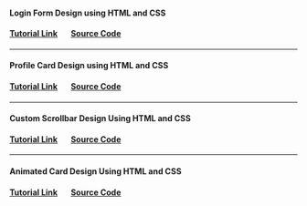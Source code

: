 #### Login Form Design using HTML and CSS

#### [Tutorial Link](https://youtu.be/YtYf633F27M) &nbsp;&nbsp;&nbsp;&nbsp;&nbsp; [Source Code](https://github.com/coderMaruf/projects/tree/login-form-design-1)

---

#### Profile Card Design using HTML and CSS

#### [Tutorial Link](https://youtu.be/xlyafLN_J8U) &nbsp;&nbsp;&nbsp;&nbsp;&nbsp; [Source Code](https://github.com/coderMaruf/projects/tree/profile-card-design-1)

---

#### Custom Scrollbar Design Using HTML and CSS

#### [Tutorial Link](https://youtu.be/frAYF4rSh30) &nbsp;&nbsp;&nbsp;&nbsp;&nbsp; [Source Code](https://github.com/coderMaruf/projects/tree/custom-scrollbar-design-1)

---

#### Animated Card Design Using HTML and CSS

#### [Tutorial Link](https://youtu.be/4VrtMZ-o_kE) &nbsp;&nbsp;&nbsp;&nbsp;&nbsp; [Source Code](https://github.com/coderMaruf/projects/tree/animated-card-design-1)
